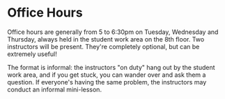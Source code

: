 # Office Hours

Office hours are generally from 5 to 6:30pm on Tuesday, Wednesday and Thursday, always held in the student work area on the 8th floor. Two instructors will be present. They're completely optional, but can be extremely useful!

The format is informal: the instructors "on duty" hang out by the student work area, and if you get stuck, you can wander over and ask them a question. If everyone's having the same problem, the instructors may conduct an informal mini-lesson.
